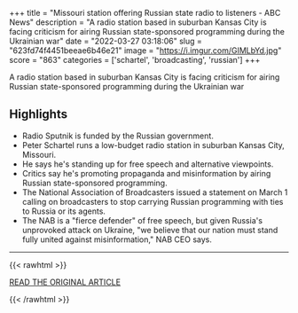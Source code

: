 +++
title = "Missouri station offering Russian state radio to listeners - ABC News"
description = "A radio station based in suburban Kansas City is facing criticism for airing Russian state-sponsored programming during the Ukrainian war"
date = "2022-03-27 03:18:06"
slug = "623fd74f4451beeae6b46e21"
image = "https://i.imgur.com/GIMLbYd.jpg"
score = "863"
categories = ['schartel', 'broadcasting', 'russian']
+++

A radio station based in suburban Kansas City is facing criticism for airing Russian state-sponsored programming during the Ukrainian war

## Highlights

- Radio Sputnik is funded by the Russian government.
- Peter Schartel runs a low-budget radio station in suburban Kansas City, Missouri.
- He says he's standing up for free speech and alternative viewpoints.
- Critics say he's promoting propaganda and misinformation by airing Russian state-sponsored programming.
- The National Association of Broadcasters issued a statement on March 1 calling on broadcasters to stop carrying Russian programming with ties to Russia or its agents.
- The NAB is a "fierce defender" of free speech, but given Russia's unprovoked attack on Ukraine, "we believe that our nation must stand fully united against misinformation," NAB CEO says.

---

{{< rawhtml >}}
  <p class="article-category">
    <a target="_blank" href="https://abcnews.go.com/US/wireStory/missouri-station-offering-russian-state-radio-listeners-83687656">READ THE ORIGINAL ARTICLE</a>
  </p>
{{< /rawhtml >}}

